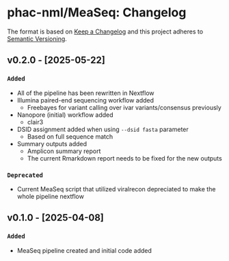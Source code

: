 # phac-nml/MeaSeq: Changelog

The format is based on [Keep a Changelog](https://keepachangelog.com/en/1.0.0/)
and this project adheres to [Semantic Versioning](https://semver.org/spec/v2.0.0.html).

## v0.2.0 - [2025-05-22]

### `Added`

- All of the pipeline has been rewritten in Nextflow
- Illumina paired-end sequencing workflow added
    - Freebayes for variant calling over ivar variants/consensus previously
- Nanopore (initial) workflow added
    - clair3
- DSID assignment added when using `--dsid fasta` parameter
    - Based on full sequence match
- Summary outputs added
    - Amplicon summary report
    - The current Rmarkdown report needs to be fixed for the new outputs

### `Deprecated`

- Current MeaSeq script that utilized viralrecon depreciated to make the whole pipeline nextflow

## v0.1.0 - [2025-04-08]

### `Added`

- MeaSeq pipeline created and initial code added
